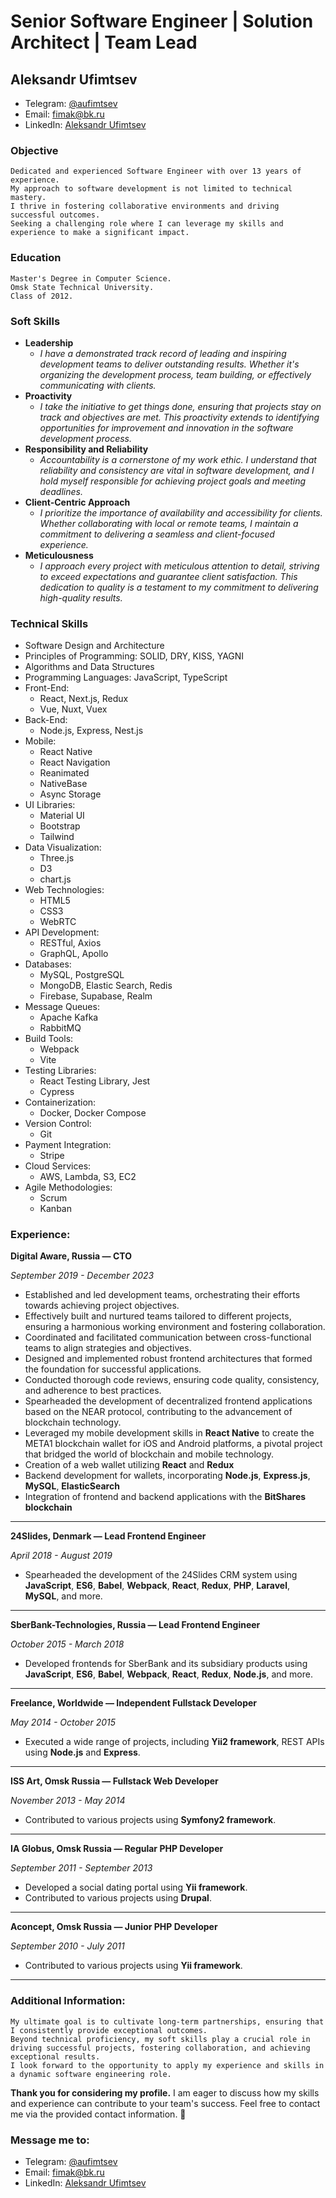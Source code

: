 # Senior Software Engineer | Solution Architect | Team Lead
## Aleksandr Ufimtsev

* Telegram: [@aufimtsev](https://t.me/aufimtsev)
* Email: [fimak@bk.ru]()
* LinkedIn: [Aleksandr Ufimtsev](https://www.linkedin.com/in/aleksandr-ufimtsev-166a7a58/)

### Objective

    Dedicated and experienced Software Engineer with over 13 years of experience.
    My approach to software development is not limited to technical mastery. 
    I thrive in fostering collaborative environments and driving successful outcomes.
    Seeking a challenging role where I can leverage my skills and experience to make a significant impact.

### Education

    Master's Degree in Computer Science.
    Omsk State Technical University.
    Class of 2012.

### Soft Skills

* **Leadership**
    * *I have a demonstrated track record of leading and inspiring development teams to deliver outstanding results. Whether it's organizing the development process, team building, or effectively communicating with clients.*
* **Proactivity**
    * *I take the initiative to get things done, ensuring that projects stay on track and objectives are met. This proactivity extends to identifying opportunities for improvement and innovation in the software development process.*
* **Responsibility and Reliability**
    * *Accountability is a cornerstone of my work ethic. I understand that reliability and consistency are vital in software development, and I hold myself responsible for achieving project goals and meeting deadlines.*
* **Client-Centric Approach**
    * *I prioritize the importance of availability and accessibility for clients. Whether collaborating with local or remote teams, I maintain a commitment to delivering a seamless and client-focused experience.*
* **Meticulousness**
    * *I approach every project with meticulous attention to detail, striving to exceed expectations and guarantee client satisfaction. This dedication to quality is a testament to my commitment to delivering high-quality results.*

### Technical Skills

* Software Design and Architecture
* Principles of Programming: SOLID, DRY, KISS, YAGNI 
* Algorithms and Data Structures
* Programming Languages: JavaScript, TypeScript
* Front-End: 
  * React, Next.js, Redux
  * Vue, Nuxt, Vuex
* Back-End: 
  * Node.js, Express, Nest.js
* Mobile: 
  * React Native
  * React Navigation
  * Reanimated
  * NativeBase
  * Async Storage
* UI Libraries: 
  * Material UI
  * Bootstrap
  * Tailwind
* Data Visualization: 
  * Three.js
  * D3
  * chart.js
* Web Technologies: 
  * HTML5
  * CSS3
  * WebRTC
* API Development: 
  * RESTful, Axios
  * GraphQL, Apollo
* Databases: 
  * MySQL, PostgreSQL
  * MongoDB, Elastic Search, Redis
  * Firebase, Supabase, Realm
* Message Queues: 
  * Apache Kafka
  * RabbitMQ
* Build Tools: 
  * Webpack
  * Vite
* Testing Libraries:
  * React Testing Library, Jest
  * Cypress
* Containerization: 
  * Docker, Docker Compose
* Version Control: 
  * Git
* Payment Integration: 
  * Stripe
* Cloud Services: 
  * AWS, Lambda, S3, EC2
* Agile Methodologies: 
  * Scrum 
  * Kanban

### Experience:

[//]: # (**MCM, USA — Software Engineer**)

[//]: # ()
[//]: # (*December 2023 - Current*)

[//]: # ()
[//]: # (---)

**Digital Aware, Russia — CTO**

*September 2019 - December 2023*

* Established and led development teams, orchestrating their efforts towards achieving project objectives.
* Effectively built and nurtured teams tailored to different projects, ensuring a harmonious working environment and fostering collaboration.
* Coordinated and facilitated communication between cross-functional teams to align strategies and objectives.
* Designed and implemented robust frontend architectures that formed the foundation for successful applications.
* Conducted thorough code reviews, ensuring code quality, consistency, and adherence to best practices.
* Spearheaded the development of decentralized frontend applications based on the NEAR protocol, contributing to the advancement of blockchain technology.
* Leveraged my mobile development skills in **React Native** to create the META1 blockchain wallet for iOS and Android platforms, a pivotal project that bridged the world of blockchain and mobile technology.
* Creation of a web wallet utilizing **React** and **Redux**
* Backend development for wallets, incorporating **Node.js**, **Express.js**, **MySQL**, **ElasticSearch**
* Integration of frontend and backend applications with the **BitShares blockchain**

---

**24Slides, Denmark — Lead Frontend Engineer**

*April 2018 - August 2019*

* Spearheaded the development of the 24Slides CRM system using **JavaScript**, **ES6**, **Babel**, **Webpack**, **React**, **Redux**, **PHP**, **Laravel**, **MySQL**, and more.

---

**SberBank-Technologies, Russia — Lead Frontend Engineer**

*October 2015 - March 2018*

* Developed frontends for SberBank and its subsidiary products using **JavaScript**, **ES6**, **Babel**, **Webpack**, **React**, **Redux**, **Node.js**, and more.

---

**Freelance, Worldwide — Independent Fullstack Developer**

*May 2014 - October 2015*

* Executed a wide range of projects, including **Yii2 framework**, REST APIs using **Node.js** and **Express**.

---

**ISS Art, Omsk Russia — Fullstack Web Developer**

*November 2013 - May 2014*

* Contributed to various projects using **Symfony2 framework**.

---

**IA Globus, Omsk Russia — Regular PHP Developer**

*September 2011 - September 2013*

* Developed a social dating portal using **Yii framework**.
* Contributed to various projects using **Drupal**.

---

**Aconcept, Omsk Russia — Junior PHP Developer**

*September 2010 - July 2011*

* Contributed to various projects using **Yii framework**.

---

### Additional Information:

    My ultimate goal is to cultivate long-term partnerships, ensuring that I consistently provide exceptional outcomes. 
    Beyond technical proficiency, my soft skills play a crucial role in driving successful projects, fostering collaboration, and achieving exceptional results. 
    I look forward to the opportunity to apply my experience and skills in a dynamic software engineering role.

**Thank you for considering my profile.** I am eager to discuss how my skills and experience can contribute to your team's
success. Feel free to contact me via the provided contact information. 🤘

### Message me to:
* Telegram: [@aufimtsev](https://t.me/aufimtsev)
* Email: [fimak@bk.ru](mailto:fimak@bk.ru)
* LinkedIn: [Aleksandr Ufimtsev](https://www.linkedin.com/in/aleksandr-ufimtsev-166a7a58/)
